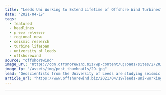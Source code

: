 ```yaml
---
title: "Leeds Uni Working to Extend Lifetime of Offshore Wind Turbines"
date: "2021-04-19"
tags: 
  - featured
  - headlines
  - press releases
  - regional news
  - seismic research
  - turbine lifespan
  - university of leeds
  - offshorewind
source: "offshorewind"
image_url: "https://cdn.offshorewind.biz/wp-content/uploads/sites/2/2021/04/19155504/Leeds-Uni-Working-to-Extend-Lifetime-of-Offshore-Wind-Turbines.jpg"
image_fp: "/assets/img/post_thumbnails/29.jpg"
lead: "Geoscientists from the University of Leeds are studying seismic data gathered by surveys to"
article_url: "https://www.offshorewind.biz/2021/04/19/leeds-uni-working-to-extend-lifetime-of-offshore-wind-turbines/"
---
```


---
